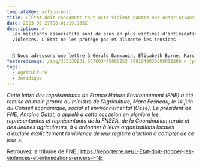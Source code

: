 ```yaml
---
templateKey: action-post
title: L’État doit condamner tout acte violent contre nos associations.
date: 2023-06-27T08:01:19.955Z
description: >-
  Les militants associatifs sont de plus en plus victimes d’intimidations et de
  violences. L’État ne les protège pas et alimente les tensions.


  📝 Nous adressons une lettre à Gérald Darmanin, Élisabeth Borne, Marc Fesneau et Christophe Béchu
featuredimage: /img/355130931_637603445080952_7081949836089011289_n.jpg
tags:
  - Agriculture
  - Juridique
---
```

<!--StartFragment-->

*Cette lettre des représentants de France Nature Environnement (FNE) a été remise en main propre au ministre de l’Agriculture, Marc Fesneau, le 14 juin au Conseil économique, social et environnemental (Cese). Le président de FNE, Antoine Gatet, a appelé à cette occasion en plénière les représentantes et représentants de la FNSEA, de la Coordination rurale et des Jeunes agriculteurs, à « ordonner à leurs organisations locales d’exclure explicitement la violence de leur registre d’action à compter de ce jour ».*

<!--EndFragment-->

R﻿etrouvez la tribune de FNE : <https://reporterre.net/L-Etat-doit-stopper-les-violences-et-intimidations-envers-FNE>